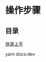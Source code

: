 # 操作步骤

## 目录

  [快速上手](https://vuepress.vuejs.org/zh/guide/getting-started.html#%E7%8E%B0%E6%9C%89%E9%A1%B9%E7%9B%AE)

  yarn docs:dev

  
